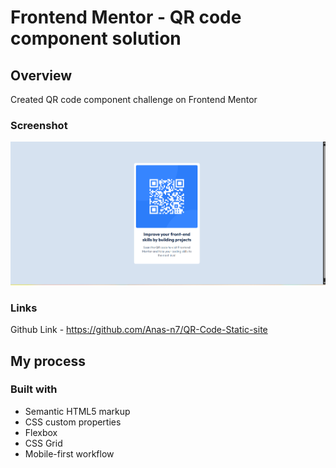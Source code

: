 # Frontend Mentor - QR code component solution

## Overview

Created QR code component challenge on Frontend Mentor

### Screenshot

![alt text](image.png)


### Links

Github Link - https://github.com/Anas-n7/QR-Code-Static-site

## My process

### Built with

- Semantic HTML5 markup
- CSS custom properties
- Flexbox
- CSS Grid
- Mobile-first workflow